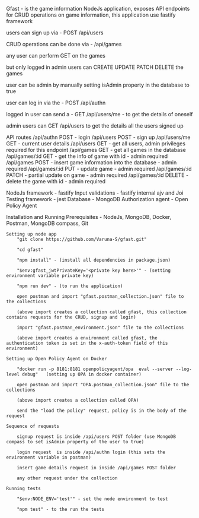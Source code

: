 Gfast - is the game information NodeJs application, exposes API endpoints for CRUD operations on game information, this application use fastify framework

users can sign up via - POST /api/users

CRUD operations can be done via - /api/games

any user can perform GET on the games

but only logged in admin users can CREATE UPDATE PATCH DELETE the games

user can be admin by manually setting isAdmin property in the database to true

user can log in via the - POST /api/authn 

logged in user can send a - GET /api/users/me - to get the details of oneself

admin users can GET /api/users to get the details all the users signed up

API routes 
    /api/authn POST         -  login
    /api/users POST         -  sign up
    /api/users/me GET       -  current user details
    /api/users GET          -  get all users, admin privileges required for this endpoint
    /api/games GET          -  get all games in the database
    /api/games/:id GET      -  get the info of game with id - admin required 
    /api/games POST         -  insert game information into the database - admin required 
    /api/games/:id PUT      -  update game - admin required
    /api/games/:id PATCH    -  partial update on game - admin required
    /api/games/:id DELETE   -  delete the game with id - admin required

NodeJs framework - fastify
Input validations - fastify internal ajv and Joi
Testing framework - jest
Database - MongoDB
Authorization agent - Open Policy Agent

Installation and Running
    Prerequisites - NodeJs, MongoDB, Docker, Postman, MongoDB compass, Git 

    Setting up node app
        "git clone https://github.com/Varuna-S/gfast.git"

        "cd gfast"

        "npm install" - (install all dependencies in package.json)

        "$env:gfast_jwtPrivateKey='<private key here>'" - (setting environment variable private key)

        "npm run dev" - (to run the application)

        open postman and import "gfast.postman_collection.json" file to the collections

        (above import creates a collection called gfast, this collection contains requests for the CRUD, signup and login)

        import "gfast.postman_environment.json" file to the collections

        (above import creates a environment called gfast, the authentication token is set in the x-auth-token field of this environment)

    Setting up Open Policy Agent on Docker

        "docker run -p 8181:8181 openpolicyagent/opa  eval --server --log-level debug"   (setting up OPA in docker container)

        open postman and import "OPA.postman_collection.json" file to the collections

        (above import creates a collection called OPA)

        send the "load the policy" request, policy is in the body of the request

    Sequence of requests

        signup request is inside /api/users POST folder (use MongoDB compass to set isAdmin property of the user to true)

        login request  is inside /api/authn login (this sets the environment variable in postman)

        insert game details request in inside /api/games POST folder  

        any other request under the collection

    Running tests

        "$env:NODE_ENV='test'" - set the node environment to test

        "npm test" - to the run the tests










